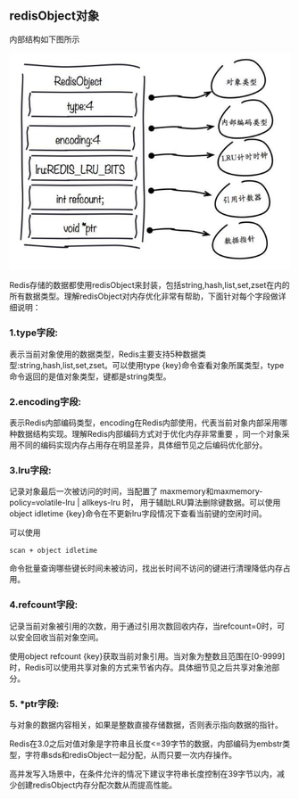 
## redisObject对象
内部结构如下图所示

![](../media//202007/2020-07-08_140149.png)

Redis存储的数据都使用redisObject来封装，包括string,hash,list,set,zset在内的所有数据类型。理解redisObject对内存优化非常有帮助，下面针对每个字段做详细说明：

### 1.type字段:
表示当前对象使用的数据类型，Redis主要支持5种数据类型:string,hash,list,set,zset。可以使用type {key}命令查看对象所属类型，type命令返回的是值对象类型，键都是string类型。

### 2.encoding字段:
表示Redis内部编码类型，encoding在Redis内部使用，代表当前对象内部采用哪种数据结构实现。理解Redis内部编码方式对于优化内存非常重要 ，同一个对象采用不同的编码实现内存占用存在明显差异，具体细节见之后编码优化部分。

### 3.lru字段:
记录对象最后一次被访问的时间，当配置了 maxmemory和maxmemory-policy=volatile-lru | allkeys-lru 时， 用于辅助LRU算法删除键数据。可以使用object idletime {key}命令在不更新lru字段情况下查看当前键的空闲时间。

可以使用
```
scan + object idletime  
```
命令批量查询哪些键长时间未被访问，找出长时间不访问的键进行清理降低内存占用。

### 4.refcount字段:

记录当前对象被引用的次数，用于通过引用次数回收内存，当refcount=0时，可以安全回收当前对象空间。

使用object refcount {key}获取当前对象引用。当对象为整数且范围在[0-9999]时，Redis可以使用共享对象的方式来节省内存。具体细节见之后共享对象池部分。

### 5. \*ptr字段:

与对象的数据内容相关，如果是整数直接存储数据，否则表示指向数据的指针。

Redis在3.0之后对值对象是字符串且长度<=39字节的数据，内部编码为embstr类型，字符串sds和redisObject一起分配，从而只要一次内存操作。

高并发写入场景中，在条件允许的情况下建议字符串长度控制在39字节以内，减少创建redisObject内存分配次数从而提高性能。

